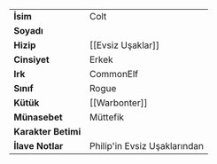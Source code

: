 |  |  |  
|---|---|  
| **İsim** | Colt|  
| **Soyadı** | |  
| **Hizip** | [[Evsiz Uşaklar]]|  
| **Cinsiyet** | Erkek|  
| **Irk** | CommonElf|  
| **Sınıf** | Rogue|  
| **Kütük** | [[Warbonter]]|  
| **Münasebet** | Müttefik|  
| **Karakter Betimi** | |  
| **İlave Notlar** | Philip'in Evsiz Uşaklarından|  
